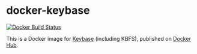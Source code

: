 # docker-keybase

[![Docker Build Status](https://img.shields.io/docker/cloud/build/connesc/keybase.svg)](https://hub.docker.com/r/connesc/keybase/)

This is a Docker image for [Keybase](https://keybase.io/) (including KBFS), published on [Docker Hub](https://hub.docker.com/r/connesc/keybase/).
